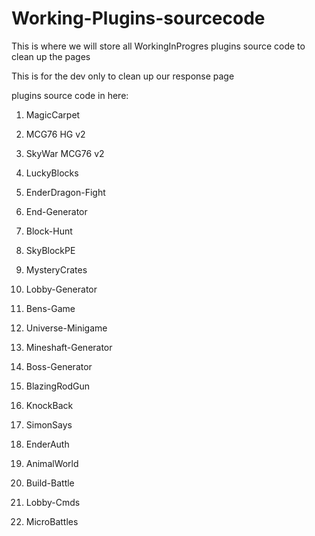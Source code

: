 
# Working-Plugins-sourcecode
This is where we will store all WorkingInProgres plugins source code to clean up the pages

This is for the dev only to clean up our response page

plugins source code in here:

1. MagicCarpet        

2. MCG76 HG v2

3. SkyWar MCG76 v2

4. LuckyBlocks

5. EnderDragon-Fight

6. End-Generator

7. Block-Hunt

8. SkyBlockPE

9. MysteryCrates

10. Lobby-Generator

11. Bens-Game

12. Universe-Minigame

13. Mineshaft-Generator

14. Boss-Generator

15. BlazingRodGun

16. KnockBack

17. SimonSays

18. EnderAuth

19. AnimalWorld

20. Build-Battle

21. Lobby-Cmds

22. MicroBattles
